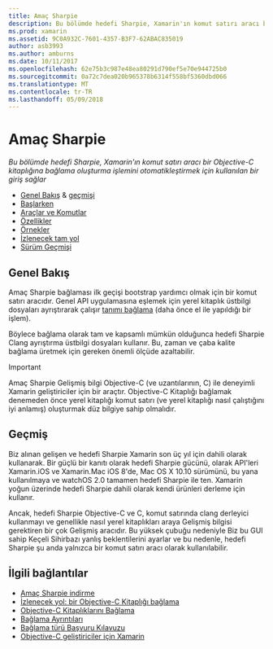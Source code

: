 ```yaml
---
title: Amaç Sharpie
description: Bu bölümde hedefi Sharpie, Xamarin'ın komut satırı aracı bir Objective-C kitaplığına bağlama oluşturma işlemini otomatikleştirmek için kullanılan bir giriş sağlar
ms.prod: xamarin
ms.assetid: 9C0A932C-7601-4357-B3F7-62ABAC835019
author: asb3993
ms.author: amburns
ms.date: 10/11/2017
ms.openlocfilehash: 62e75b3c987e48ea80291d790ef5e70e944725b0
ms.sourcegitcommit: 0a72c7dea020b965378b6314f558bf5360dbd066
ms.translationtype: MT
ms.contentlocale: tr-TR
ms.lasthandoff: 05/09/2018
---
```

# <a name="objective-sharpie"></a>Amaç Sharpie

_Bu bölümde hedefi Sharpie, Xamarin'ın komut satırı aracı bir Objective-C kitaplığına bağlama oluşturma işlemini otomatikleştirmek için kullanılan bir giriş sağlar_

- [Genel Bakış](#overview) & [geçmişi](#history)
- [Başlarken](get-started.md)
- [Araçlar ve Komutlar](tools.md)
- [Özellikler](platform/index.md)
- [Örnekler](examples/index.md)
- [İzlenecek tam yol](~/ios/platform/binding-objective-c/walkthrough.md)
- [Sürüm Geçmişi](releases.md)

## <a name="overview"></a>Genel Bakış

Amaç Sharpie bağlaması ilk geçişi bootstrap yardımcı olmak için bir komut satırı aracıdır.
Genel API uygulamasına eşlemek için yerel kitaplık üstbilgi dosyaları ayrıştırarak çalışır [tanımı bağlama](~/cross-platform/macios/binding/objective-c-libraries.md#The_API_definition_file) (daha önce el ile yapıldığı bir işlem).

Böylece bağlama olarak tam ve kapsamlı mümkün olduğunca hedefi Sharpie Clang ayrıştırma üstbilgi dosyaları kullanır. Bu, zaman ve çaba kalite bağlama üretmek için gereken önemli ölçüde azaltabilir.

> [!IMPORTANT]
> Amaç Sharpie Gelişmiş bilgi Objective-C (ve uzantılarının, C) ile deneyimli Xamarin geliştiriciler için bir araçtır. Objective-C Kitaplığı bağlamak denemeden önce yerel kitaplığı komut satırı (ve yerel kitaplığı nasıl çalıştığını iyi anlamış) oluşturmak düz bilgiye sahip olmalıdır.

## <a name="history"></a>Geçmiş

Biz alınan gelişen ve hedefi Sharpie Xamarin son üç yıl için dahili olarak kullanarak. Bir güçlü bir kanıtı olarak hedefi Sharpie gücünü, olarak API'leri Xamarin.iOS ve Xamarin.Mac iOS 8'de, Mac OS X 10.10 sürümünü, bu yana kullanılmaya ve watchOS 2.0 tamamen hedefi Sharpie ile ten. Xamarin yoğun üzerinde hedefi Sharpie dahili olarak kendi ürünleri derleme için kullanır.

Ancak, hedefi Sharpie Objective-C ve C, komut satırında clang derleyici kullanmayı ve genellikle nasıl yerel kitaplıkları araya Gelişmiş bilgisi gerektiren bir çok Gelişmiş aracıdır. Bu yüksek çubuğu nedeniyle Biz bu GUI sahip Keçeli Sihirbazı yanlış beklentilerini ayarlar ve bu nedenle, hedefi Sharpie şu anda yalnızca bir komut satırı aracı olarak kullanılabilir.

## <a name="related-links"></a>İlgili bağlantılar

- [Amaç Sharpie indirme](https://dl.xamarin.com/objective-sharpie/ObjectiveSharpie.pkg)
- [İzlenecek yol: bir Objective-C Kitaplığı bağlama](~/ios/platform/binding-objective-c/walkthrough.md)
- [Objective-C Kitaplıklarını Bağlama](~/cross-platform/macios/binding/objective-c-libraries.md)
- [Bağlama Ayrıntıları](~/cross-platform/macios/binding/overview.md)
- [Bağlama türü Başvuru Kılavuzu](~/cross-platform/macios/binding/binding-types-reference.md)
- [Objective-C geliştiriciler için Xamarin](~/ios/get-started/objective-c-developers/index.md)
